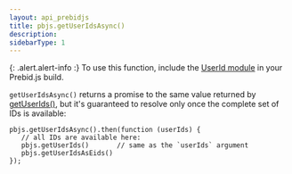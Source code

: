 ```yaml
---
layout: api_prebidjs
title: pbjs.getUserIdsAsync()
description: 
sidebarType: 1
---
```


{: .alert.alert-info :}
To use this function, include the [UserId module](/dev-docs/modules/userId.html) in your Prebid.js build.

`getUserIdsAsync()` returns a promise to the same value returned by [getUserIds()](/dev-docs/publisher-api-reference/getUserIds.html), but it's guaranteed to resolve only once the complete set of IDs is available:

```
pbjs.getUserIdsAsync().then(function (userIds) {
   // all IDs are available here:
   pbjs.getUserIds()       // same as the `userIds` argument
   pbjs.getUserIdsAsEids() 
});
```
